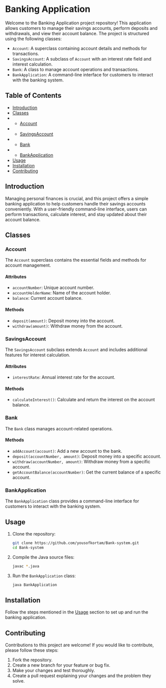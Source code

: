 # Banking Application

Welcome to the Banking Application project repository! This application allows customers to manage their savings accounts, perform deposits and withdrawals, and view their account balance. The project is structured using the following classes:

- `Account`: A superclass containing account details and methods for transactions.
- `SavingsAccount`: A subclass of `Account` with an interest rate field and interest calculation.
- `Bank`: A class to manage account operations and transactions.
- `BankApplication`: A command-line interface for customers to interact with the banking system.

## Table of Contents

- [Introduction](#introduction)
- [Classes](#classes)
- - [Account](#account)
- - [SavingsAccount](#savingsaccount)
- - [Bank](#bank)
- - [BankApplication](#bankapplication)
- [Usage](#usage)
- [Installation](#installation)
- [Contributing](#contributing)

## Introduction

Managing personal finances is crucial, and this project offers a simple banking application to help customers handle their savings accounts conveniently. With a user-friendly command-line interface, users can perform transactions, calculate interest, and stay updated about their account balance.

## Classes

### Account

The `Account` superclass contains the essential fields and methods for account management.

#### Attributes

- `accountNumber`: Unique account number.
- `accountHolderName`: Name of the account holder.
- `balance`: Current account balance.

#### Methods

- `deposit(amount)`: Deposit money into the account.
- `withdraw(amount)`: Withdraw money from the account.

### SavingsAccount

The `SavingsAccount` subclass extends `Account` and includes additional features for interest calculation.

#### Attributes

- `interestRate`: Annual interest rate for the account.

#### Methods

- `calculateInterest()`: Calculate and return the interest on the account balance.

### Bank

The `Bank` class manages account-related operations.

#### Methods

- `addAccount(account)`: Add a new account to the bank.
- `deposit(accountNumber, amount)`: Deposit money into a specific account.
- `withdraw(accountNumber, amount)`: Withdraw money from a specific account.
- `getAccountBalance(accountNumber)`: Get the current balance of a specific account.

### BankApplication

The `BankApplication` class provides a command-line interface for customers to interact with the banking system.

## Usage

1. Clone the repository:

    ```bash
    git clone https://github.com/yousofkortam/Bank-system.git
    cd Bank-system
    ```

2. Compile the Java source files:

    ```bash
    javac *.java
    ```

3. Run the `BankApplication` class:

    ```bash
    java BankApplication
    ```

## Installation

Follow the steps mentioned in the [Usage](#usage) section to set up and run the banking application.

## Contributing

Contributions to this project are welcome! If you would like to contribute, please follow these steps:

1. Fork the repository.
2. Create a new branch for your feature or bug fix.
3. Make your changes and test thoroughly.
4. Create a pull request explaining your changes and the problem they solve.
   
